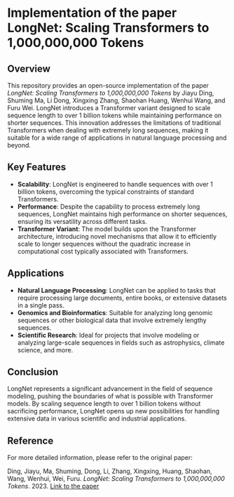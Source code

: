 # Implementation of the paper LongNet: Scaling Transformers to 1,000,000,000 Tokens

## Overview
This repository provides an open-source implementation of the paper *LongNet: Scaling Transformers to 1,000,000,000 Tokens* by Jiayu Ding, Shuming Ma, Li Dong, Xingxing Zhang, Shaohan Huang, Wenhui Wang, and Furu Wei. LongNet introduces a Transformer variant designed to scale sequence length to over 1 billion tokens while maintaining performance on shorter sequences. This innovation addresses the limitations of traditional Transformers when dealing with extremely long sequences, making it suitable for a wide range of applications in natural language processing and beyond.

## Key Features

- **Scalability**: LongNet is engineered to handle sequences with over 1 billion tokens, overcoming the typical constraints of standard Transformers.
- **Performance**: Despite the capability to process extremely long sequences, LongNet maintains high performance on shorter sequences, ensuring its versatility across different tasks.
- **Transformer Variant**: The model builds upon the Transformer architecture, introducing novel mechanisms that allow it to efficiently scale to longer sequences without the quadratic increase in computational cost typically associated with Transformers.

## Applications

- **Natural Language Processing**: LongNet can be applied to tasks that require processing large documents, entire books, or extensive datasets in a single pass.
- **Genomics and Bioinformatics**: Suitable for analyzing long genomic sequences or other biological data that involve extremely lengthy sequences.
- **Scientific Research**: Ideal for projects that involve modeling or analyzing large-scale sequences in fields such as astrophysics, climate science, and more.

## Conclusion
LongNet represents a significant advancement in the field of sequence modeling, pushing the boundaries of what is possible with Transformer models. By scaling sequence length to over 1 billion tokens without sacrificing performance, LongNet opens up new possibilities for handling extensive data in various scientific and industrial applications.

## Reference
For more detailed information, please refer to the original paper:

Ding, Jiayu, Ma, Shuming, Dong, Li, Zhang, Xingxing, Huang, Shaohan, Wang, Wenhui, Wei, Furu. *LongNet: Scaling Transformers to 1,000,000,000 Tokens*. 2023. [Link to the paper](https://arxiv.org/abs/2307.02486)

